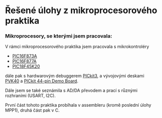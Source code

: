 # Řešené úlohy z mikroprocesorového praktika
### Mikroprocesory, se kterými jsem pracovala: 
V rámci mikroprocesorového praktika jsem pracovala s mikrokontroléry 
* [PIC16F873A](https://www.microchip.com/en-us/product/pic16f873a)
* [PIC16F877A](https://www.microchip.com/en-us/product/PIC16F877A)
* [PIC18F45K20](https://www.microchip.com/en-us/product/PIC18F45K20)
  
dále pak s hardwarovým debuggerem [PICkit3](https://www.microchip.com/en-us/development-tool/pg164130), a vývojovými deskami [PVK40](https://www.asix.tech/_museum/pvk40_cz.htm) a [PICkit 44-pin Demo Board](https://www.microchip.com/en-us/development-tool/DM164130-4).

Dále jsem se také seznámila s AD/DA převodem a prací s různými rozhraními (USART, I2C).

První část tohoto praktika probíhala v assembleru (kromě poslední úlohy MPP1), druhá část pak v C.
